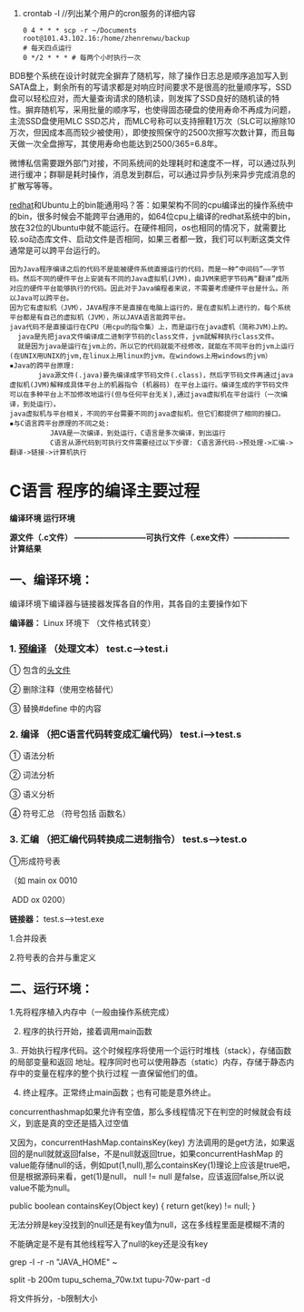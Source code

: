 1. crontab -l //列出某个用户的cron服务的详细内容 

   ```shell
   0 4 * * * scp -r ~/Documents root@101.43.102.16:/home/zhenrenwu/backup
   # 每天四点运行
   0 */2 * * * # 每两个小时执行一次
   ```

   

BDB整个系统在设计时就完全摒弃了随机写，除了操作日志总是顺序追加写入到SATA盘上，剩余所有的写请求都是对响应时间要求不是很高的批量顺序写，SSD盘可以轻松应对，而大量查询请求的随机读，则发挥了SSD良好的随机读的特性。摒弃随机写，采用批量的顺序写，也使得固态硬盘的使用寿命不再成为问题，主流SSD盘使用MLC SSD芯片，而MLC号称可以支持擦鞋1万次（SLC可以擦除10万次，但因成本高而较少被使用），即使按照保守的2500次擦写次数计算，而且每天做一次全盘擦写，其使用寿命也能达到2500/365=6.8年。



微博私信需要跟外部门对接，不同系统间的处理耗时和速度不一样，可以通过队列进行缓冲；群聊是耗时操作，消息发到群后，可以通过异步队列来异步完成消息的扩散写等等。



[redhat](https://so.csdn.net/so/search?q=redhat&spm=1001.2101.3001.7020)和Ubuntu上的bin能通用吗？答：如果架构不同的cpu编译出的操作系统中的bin，很多时候会不能跨平台通用的，如64位cpu上编译的redhat系统中的bin，放在32位的Ubuntu中就不能运行。在硬件相同，os也相同的情况下，就需要比较.so动态库文件、启动文件是否相同，如果三者都一致，我们可以判断这类文件通常是可以跨平台运行的。



```
因为Java程序编译之后的代码不是能被硬件系统直接运行的代码，而是一种“中间码”——字节码。然后不同的硬件平台上安装有不同的Java虚拟机(JVM)，由JVM来把字节码再“翻译”成所对应的硬件平台能够执行的代码。因此对于Java编程者来说，不需要考虑硬件平台是什么。所以Java可以跨平台。
因为它有虚拟机（JVM），JAVA程序不是直接在电脑上运行的，是在虚拟机上进行的，每个系统平台都是有自己的虚拟机（JVM），所以JAVA语言能跨平台。 
java代码不是直接运行在CPU（用cpu的指令集）上，而是运行在java虚机（简称JVM)上的。   
  java是先把java文件编译成二进制字节码的class文件，jvm就解释执行class文件。   
  就是因为java是运行在jvm上的，所以它的代码就能不经修改，就能在不同平台的jvm上运行(在UNIX用UNIX的jvm,在linux上用linux的jvm，在windows上用windows的jvm）   
▪Java的跨平台原理:
       java源文件(.java)要先编译成字节码文件(.class)，然后字节码文件再通过java虚拟机(JVM)解释成具体平台上的机器指令 (机器码) 在平台上运行。编译生成的字节码文件可以在多种平台上不加修改地运行(但与任何平台无关),通过java虚拟机在平台运行（一次编译，到处运行）。
java虚拟机与平台相关，不同的平台需要不同的java虚拟机，但它们都提供了相同的接口。
▪与C语言跨平台原理的不同之处:
          JAVA是一次编译，到处运行，C语言是多次编译，到出运行
          C语言从源代码到可执行文件需要经过以下步骤: C语言源代码->预处理->汇编->翻译->链接->计算机执行
```

# C语言 程序的编译主要过程

**编译环境                            运行环境**

**源文件（.c文件） —————————可执行文件（.exe文件）——————— 计算结果**

## 一、编译环境：

编译环境下编译器与链接器发挥各自的作用，其各自的主要操作如下

**编译器：** Linux 环境下 （文件格式转变）

### 1. [预编译](https://so.csdn.net/so/search?q=预编译&spm=1001.2101.3001.7020) （处理文本） test.c——>test.i

① 包含的[头文件](https://so.csdn.net/so/search?q=头文件&spm=1001.2101.3001.7020)

② 删除注释（使用空格替代）

③ 替换#define 中的内容

### 2. 编译 （把C语言代码转变成汇编代码） test.i——>test.s

① 语法分析

② 词法分析

③ 语义分析

④ 符号汇总 （符号包括 函数名）

### 3. 汇编 （把汇编代码转换成二进制指令） test.s——>test.o

①形成符号表

（如 main ox 0010

​     ADD ox 0200）

**链接器：** test.s——>test.exe

1.合并段表

2.符号表的合并与重定义

## 二、运行环境：

1.先将程序植入内存中（一般由操作系统完成）

2. 程序的执行开始，接着调用main函数

3.. 开始执行程序代码。这个时候程序将使用一个运行时堆栈（stack），存储函数的局部变量和返回 地址。程序同时也可以使用静态（static）内存，存储于静态内存中的变量在程序的整个执行过程 一直保留他们的值。

4. 终止程序。正常终止main函数；也有可能是意外终止。


concurrenthashmap如果允许有空值，那么多线程情况下在判空的时候就会有歧义，到底是真的空还是插入过空值

又因为，concurrentHashMap.containsKey(key) 方法调用的是get方法，如果返回的是null就就返回false，不是null就返回true，如果concurrentHashMap 的value能存储null的话，例如put(1,null),那么containsKey(1)理论上应该是true吧，但是根据源码来看，get(1)是null， null != null 是false，应该返回false,所以说value不能为null。

public boolean containsKey(Object key) {
        return get(key) != null;
    }

无法分辨是key没找到的null还是有key值为null，这在多线程里面是模糊不清的

不能确定是不是有其他线程写入了null的key还是没有key



grep -l -r -n "JAVA_HOME" ~



split -b 200m tupu_schema_70w.txt tupu-70w-part -d

将文件拆分，-b限制大小